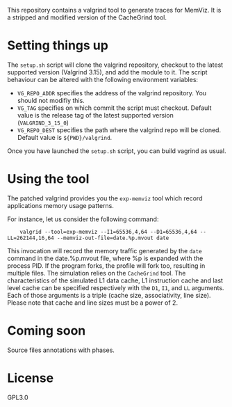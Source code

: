 This repository contains a valgrind tool to generate traces for MemViz.
It is a stripped and modified version of the CacheGrind tool.

# Setting things up 

The `setup.sh` script will clone the valgrind repository, checkout to the latest supported version (Valgrind 3.15), and add the module to it.
The script behaviour can be altered with the following environment variables:
* `VG_REPO_ADDR` specifies the address of the valgrind repository. You should not modifiy this. 
* `VG_TAG` specifies on which commit the script must checkout. Default value is the release tag of the latest supported version (`VALGRIND_3_15_0`)
* `VG_REPO_DEST` specifies the path where the valgrind repo will be cloned. Default value is `${PWD}/valgrind`.

Once you have launched the `setup.sh` script, you can build vagrind as usual.

# Using the tool

The patched valgrind provides you the `exp-memviz` tool which record applications memory usage patterns.

For instance, let us consider the following command:

```shell
    valgrid --tool=exp-memviz --I1=65536,4,64 --D1=65536,4,64 --LL=262144,16,64 --memviz-out-file=date.%p.mvout date
```

This invocation will record the memory traffic generated by the `date` command in the date.%p.mvout file, where %p is expanded with the process PID.
If the program forks, the profile will fork too, resulting in multiple files.
The simulation relies on the `CacheGrind` tool.
The characteristics of the simulated L1 data cache, L1 instruction cache and last level cache can be specified respectively with the `D1`, `I1`, and `LL` arguments.
Each of those arguments is a triple (cache size, associativity, line size). 
Please note that cache and line sizes must be a power of 2.

# Coming soon

Source files annotations with phases.

# License

GPL3.0
